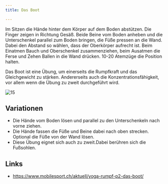 ```yaml
---
title: Das Boot

---
```


Im Sitzen die Hände hinter dem Körper auf dem Boden abstützen. Die Finger zeigen in Richtung Gesäß. Beide Beine vom Boden anheben und die Unterschenkel parallel zum Boden bringen, die Füße pressen an die Wand. Dabei den Abstand so wählen, dass der Oberkörper aufrecht ist. Beim Einatmen Bauch und Oberschenkel zusammenziehen, beim Ausatmen die Ferse und Zehen Ballen in die Wand drücken. 10-20 Atemzüge die Position halten.

Das Boot ist eine Übung, um einerseits die Rumpfkraft und das Gleichgewicht zu stärken. Andererseits auch die Konzentrationsfähigkeit, vor allem wenn die Übung zu zweit durchgeführt wird.


![15](/img/15.jpg)

 
## Variationen

- Die Hände vom Boden lösen und parallel zu den Unterschenkeln nach vorne ziehen.
- Die Hände fassen die Füße und Beine dabei nach oben strecken. Optional die Füße von der Wand lösen.
- Diese Übung eignet sich auch zu zweit.Dabei berühren sich die Fußsohlen.

 
## Links

- https://www.mobilesport.ch/aktuell/yoga-rumpf-p2-das-boot/
